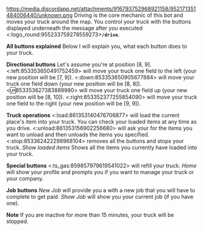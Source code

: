 https://media.discordapp.net/attachments/916793752968921158/952171351484006440/unknown.png
Driving is the core mechanic of this bot and moves your truck around the map.
You control your truck with the buttons displayed underneath the message after you executed <:logo_round:955233759278559273>**`/drive`**.

**__All buttons explained__**
Below I will explain you, what each button does to your truck.

**Directional buttons**
Let's assume you're at position [8, 9].
<:left:853353650491752459> will move your truck one field to the left (your new position will be [7, 9]).
<:down:853353650905677884> will move your truck one field down (your new position will be [8, 8]).
<:up:853353627383889980> will move your truck one field up (your new position will be [8, 10]).
<:right:853352377255854090> will move your truck one field to the right (your new position will be [9, 9]).

**Truck operations**
<:load:861353140476706877> will load the current place's item into your truck. You can check your loaded items at any time as you drive.
<:unload:861353156902256680> will ask your for the items you want to unload and then unloads the items you specified.
<:stop:853362422298968104> removes all the buttons and stops your truck.
_Show loaded items_ Shows all the items you currently have loaded into your truck.

**Special buttons**
<:ts_gas:859857979619541022> will refill your truck.
*Home* will show your profile and prompts you if you want to manage your truck or your company.

**Job buttons**
_New Job_ will provide you a with a new job that you will have to complete to get paid.
_Show Job_ will show you your current job (if you have one).

**Note**
If you are inactive for more than 15 minutes, your truck will be stopped.
